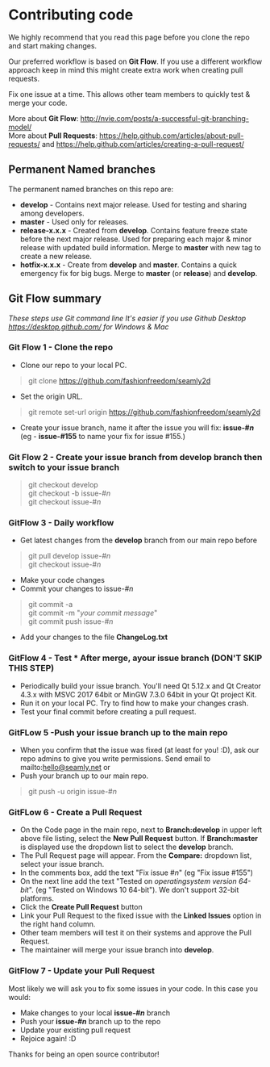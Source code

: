 # Contributing code

We highly recommend that you read this page before you clone the repo and start making changes. 

Our preferred workflow is based on **Git Flow**. If you use a different workflow approach keep in mind this might create extra work when creating pull requests.

Fix one issue at a time. This allows other team members to quickly test & merge your code.

More about **Git Flow**:  http://nvie.com/posts/a-successful-git-branching-model/   
More about **Pull Requests**: https://help.github.com/articles/about-pull-requests/ and https://help.github.com/articles/creating-a-pull-request/    

## Permanent Named branches 

The permanent named branches on this repo are: 
* **develop** - Contains next major release. Used for testing and sharing among developers. 
* **master** - Used only for releases.
* **release-x.x.x** - Created from **develop**. Contains feature freeze state before the next major release. Used for preparing each major & minor release with updated build information. Merge to **master** with new tag to create a new release.
* **hotfix-x.x.x** - Create from **develop** and **master**. Contains a quick emergency fix for big bugs. Merge to **master** (or **release**) and **develop**.

## Git Flow summary 
_These steps use Git command line_ 
_It's easier if you use Github Desktop https://desktop.github.com/ for Windows & Mac_

### Git Flow 1 - Clone the repo

* Clone our repo to your local PC.
>git clone https://github.com/fashionfreedom/seamly2d  
* Set the origin URL.
>git remote set-url origin https://github.com/fashionfreedom/seamly2d  
* Create your issue branch, name it after the issue you will fix: **issue-#_n_** (eg - **issue-#155** to name your fix for issue #155.) 

### Git Flow 2 - Create your issue branch from develop branch then switch to your issue branch 
>git checkout develop       
git checkout -b issue-#_n_   
git checkout issue-#_n_  

### GitFlow 3 - Daily workflow

* Get latest changes from the **develop** branch from our main repo before
>git pull develop issue-#_n_  
git checkout issue-#_n_   
* Make your code changes 
* Commit your changes to issue-#_n_    
>git commit -a  
git commit -m "_your commit message_"  
git commit push issue-#_n_    
* Add your changes to the file **ChangeLog.txt** 

### GitFlow 4 - Test * After merge, ayour issue branch (DON'T SKIP THIS STEP)
 
* Periodically build your issue branch. You'll need Qt 5.12.x and Qt Creator 4.3.x with MSVC 2017 64bit or MinGW 7.3.0 64bit in your Qt project Kit.
* Run it on your local PC. Try to find how to make your changes crash.
* Test your final commit before creating a pull request.

### GitFLow 5 -Push your issue branch up to the main repo

* When you confirm that the issue was fixed (at least for you! :D), ask our repo admins to give you write permissions. Send email to mailto:hello@seamly.net or 
* Push your branch up to our main repo. 
>git push -u origin issue-#_n_  

### GitFLow 6 - Create a Pull Request

* On the Code page in the main repo, next to **Branch:develop** in upper left above file listing, select the **New Pull Request** button. If **Branch:master** is displayed use the dropdown list to select the **develop** branch.  
* The Pull Request page will appear. From the **Compare:** dropdown list, select your issue branch.  
* In the comments box, add the text "Fix issue #_n_" (eg "Fix issue #155")  
* On the next line add the text "Tested on _operatingsystem_ _version_ _64-bit_". (eg "Tested on Windows 10 64-bit"). We don't support 32-bit platforms.  
* Click the **Create Pull Request** button
* Link your Pull Request to the fixed issue with the **Linked Issues** option in the right hand column.  
* Other team members will test it on their systems and approve the Pull Request.  
* The maintainer will merge your issue branch into **develop**.     

### GitFlow 7 - Update your Pull Request 

Most likely we will ask you to fix some issues in your code. In this case you would: 
* Make changes to your local **issue-#_n_** branch  
* Push your **issue-#_n_** branch up to the repo  
* Update your existing pull request   
* Rejoice again! :D  

Thanks for being an open source contributor!  
